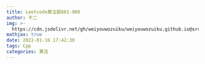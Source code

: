 ```yaml
---
title: Leetcode算法题801-900
author: 不二
img: >-
  https://cdn.jsdelivr.net/gh/weiyouwozuiku/weiyouwozuiku.github.io@src/source/_posts/PageImg/算法/Leetcode算法题801-900.jpeg
mathjax: true
date: 2022-01-16 17:42:30
tags: Cpp
categories: 算法
---
```

